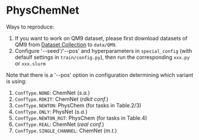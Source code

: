# PhysChemNet

Ways to reproduce:

1. If you want to work on QM9 dataset, please first download datasets of QM9 from [Dataset Collection](http://moleculenet.ai/datasets-1) to `data/QM9`.
2. Configure '--seed'/'--pos' and hyperparameters in `special_config` (with defaulf settings in `train/config.py`), then run the corresponding `xxx.py` or `xxx.slurm`

Note that there is a '--pos' option in configuration determining which variant is using:

1. `ConfType.NONE`: ChemNet (*s.a.*)
2. `ConfType.RDKIT`: ChemNet (*rdkit conf.*)
3. `ConfType.NEWTON`: PhysChem (for tasks in Table.2/3)
4. `ConfType.ONLY`: PhysNet (*s.a.*)
5. `ConfType.NEWTON_RGT`: PhysChem (for tasks in Table.4)
6. `ConfType.REAL`: ChemNet (*real conf.*)
7. `ConfType.SINGLE_CHANNEL`: ChemNet (*m.t.*)
